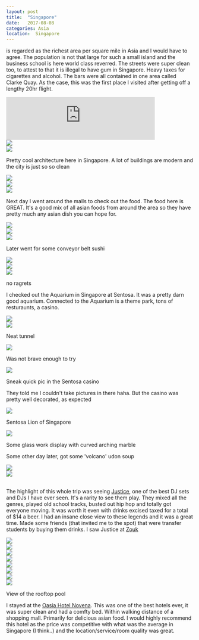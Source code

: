 ```yaml
---
layout: post
title:  "Singapore"
date:   2017-08-08
categories: Asia
location:  Singapore
---
```

is regarded as the richest area per square mile in Asia and I would have to agree. The population is not that large for such a small island and the business school is here world class reverred. The streets were super clean too, to attest to that it is illegal to have gum in Singapore. Heavy taxes for cigarettes and alcohol. The bars were all contained in one area called Clarke Quay. As the case, this was the first place I visited after getting off a lengthy 20hr flight.

<div class="center">
<iframe width="400vw" height="115" src="https://www.youtube.com/embed/sy1dYFGkPUE" frameborder="0" allow="accelerometer; autoplay; encrypted-media; gyroscope; picture-in-picture" allowfullscreen></iframe>
</div>


<div class="post-image">
<img src="https://lh3.googleusercontent.com/TxPowuNeZSkg_SDLLnhr8eVmZHnKn3gkM-0l9oEpXOKZl-qxMUAu0HAJag7VU31fFy4s3WZ5ztv_O2wo2o6cCpIA7_C8-5C1GSpwf7aI3tFGAymeoLieem7Oxv2nAHqs7l67jWfpQTBz6_ttyrRQUR3_iXVM6bLBbfCYs-CTzljIfCkhTWmRds6Zm8PMbhu6elE6-MQKL-pvTJ1O3TQOw0nL_uRafCF2URpJUk_JogjcLQNggbqnyQ3E19_KbRjbBzoGqnMveaowDByHpmN1VrDYL5P59OjBYB4yobmOfEX5TYs4b_oMfoUHtLAlx7pMVOutidfoRkU7Lbfl_o8fxyWSuduX5AdWjolmzb0AyVdslWf0M7IyGPkD0Dzz-IkoHqKAevLUljQm6newq59-Iz_jWzqfqeQF1pfVredIRaEjNp0TspJxoVDcaLFk9VTQPbg-Wzr0kNkiWpcfshkRvTD7KScPrDL6FSajiTGnawC4vrJ7ikdO2V6KZEHxoHHIfLDn-HDE_ukuvniTKAdXZHlHb0RifpzEnLcq8cjDNJcZGTqrT1PLLpAPqFwKN-yV3RNYdX4HrGmsksCuBAyuJEFGHo8NMXuezy57nBmeE6E2ngJd1wwIllVsCCjh0i4HCu0FPIKvxMDXVy0DJu5D0XSv11qR1oL1xPmCfuxIb6ySv7UCLKTzEMh-MlwgT9M8sEtplwMG7I7aGZ6zvrw=w2126-h1596-no
"></div>

<div class="post-image">
<img src="https://lh3.googleusercontent.com/81NbNjbzrL56t-15kHpG56yapgj4tANUu2teYeEyCmVPagXvtgkqu2tJxMtO2PusYBx-BIHCHRLQMigHO4zV86IeiCqPg1o49v1oA0MJstnpC-01vhDJtmzFX0Q10BeL4ffv3jvwxJqnDG5R7NJTh8zKz53GjNXA2398-6KIuttz19OKjTfonCmVz7svJlWeock3uZW4YtR-346LKsZbb_EsIC3kMW6kURfKgAllwdm830GL0HJla7nC2p815bvitUVgGxASSIf7Uo7mLiN8Bq8cL-yYgqf36lUaw4CSs_x-dbMg4dsj7fSotrTkHNvN0fQrg-uTtx73wta8fYeFsC8G7xH-_tGai34OsfxjNf3x-OccvBj0TY43p3tFryh00rZBP3hKUYNoLXtKY4iICI_vKsOMBrZszkDzEhzy5fNdbnD19pQFgPj1LWT4OJXBlmlnFtvssPKNB8Xc2QyCHjurEPK5N3Q1ASKcCWNnn7VTyseG4qleq1GrpWbf7ME2BWCHYED4T2y0V_miAZ3maMQUciInC9l0N1PYuHYiyKGU_IcpCIhLSbq98Qdh7DksrHHJmuI6die-nqvFgfbT4wgDr9--b5QZ_k3JNePKKGNyEg2P8X2iTpL5KZbm8HSVC8vkPfvgtCrckrwpvGoDqfj-741cTLD7-hkZJYEjq1_Ul7CxOAUpYzf0mjIqMwAQEWRVfe3e2--FtULEbUg=w2126-h1596-no
"></div>

<p> Pretty cool architecture here in Singapore. A lot of buildings are modern and the city is just so so clean</p>

<div class="post-image">
<img src="https://lh3.googleusercontent.com/rtcN2RQrfb-aZpEhez3VvBnyFdZUB25tccEIUj-fVnNPetbtJCBSNfFKA-8rHZsxw2N3D1ZE4SXMFcfvm5hpXqIDjUu9aqAiNcxaMtHjraC4YUUNFNOk4Hx-ltGjGS_4jNWk0D_t3oq3F4ueqKrZjuDNFszZU0Nw9gp3SLCY2QKw_fTwn38cHVnHzgK3OrqCC2X8A-50BSY-Cde8A8JavADzjtoLiQIVw5Fxkojg0xHTVaMVbRYMnyMl3x9EUmd1324nd9KV-xdD0gfz-AH2ESk8B5DP8-bHMDCk0G6f6CWxtTegSS_YD97_YHS8IK3veXicPA6EUXTzyEPhvm4NwUIxHWQyMst1cm-_bAG2IpZXQzZglkCbGJyBXDskYc3zkoCEUtpz9kWsW8LUbArBDxijkorb-jNYEd73eGvVBdeMfyFW3IRMrLBAI26BnXMlRv--ynE_xsQJyjEykQi7RlZQpXWbLZw8lACv2b_kIDMQ0dTZlEEaYEZavND0e-zGZgXsDqtqHrGa3-fbTx7QSwNTlC3Rkqn9sJf0vQsVpxn0o0zppk-qU4iIr-WIjMiwJS2V86YJ9VDoZ-vL1-4rVzjfSd4RsxZDCO9V6Q9_zKQUxARtj7jK8N03v0K5Zm1ierhP94dNF8XEsivlqbEXTFiTH-4nSgpATWqCcXFimTvzbnn9l5t8U0Xb5Mb980ioXVuQgt5s06J9LCLCDXk=w1710-h1284-no
"></div>

<div class="post-image">
<img src="https://lh3.googleusercontent.com/zRCV79K4iK63PrrXfLdXNK8zpFkZUoF7MeFwi9j00nyjERtU1wkyiO7E4Hi6dmDrnaEXrDkRctfGtlPWqwi8vSIQoGLwYm_RJ5CHjtFFJdzJuQ5dCBS5Acn3R5fTHTWi6cnVlsmHannOP8XMcnqmQyPhOBnaWGRcPNiXa30LfuBzNq1PXiTOUoseF2S_yjKpsS5RX4uMpCvnqP_Ksoqlod7WkPe3eM-bhjpwSsEr8wukLwaqzuqPOv5BhRNCYXw_Teqay0b7VM0GBsDMCWxRquNIOi2ZD50rSkVNVQ-cQSZlJyUX9mkOilFb73T9k_TcuHut1yWtfjsG0k0XkiKdzG2jsKlm-0ZC2vQL9DdwXw1ZJHke6s1WsvDC7iATSRJJq-JaHvVxut4Mk5ziQrTlg5UA832JIrPyQu2YSqK0W_-4bwhbvGXsehqANXC-qDgUs8sXrRQptYH66LpP6PEmhLUo9SRaBSuqgr-UcuXT4nBd-ETqBgQYs8A4y3D7lY_74MMjP1E5_9-uk5MXaxF7UzUB8pBe69mbs8avVrP5Wf-ZE-vebd2_PfBbeYsDzjxDk4WWknG_F5ItnYA7jf664gWL0lzv6sH3m8_dEL-WsRpKUZxT4nAiwucmuTbpavOpvgKxeUDgCIT5LGSPYjTL89N3nwLngp5hP4U3rBiKMWjiw1yw496CTWI36r-kuTBIgNeeEQ1T01yUeAs8Zig=w1232-h1642-no
"></div>


<div class="post-image">
<img src="https://lh3.googleusercontent.com/eN8egCeTIGmmKn3dGogbF7I8HYqGVmx3x8lb3ffIF0M6xro8_ySJsnQSAqmve9BVPWlC40ToCrMokIx4tJE3bCPBo-FqcNueaWWwrXjKDeuxvdL4aLpbPP6pXKsX4bprGMpTseWQ7gk8kIBC6x3FmoCaY8S0sY7EXRQQrOX2lrSUKCKxgEJNtstZ9v-7AebkkGqeqRC6F_4nshcZeHMJ_6Zgu8PuDgYNMCtAKssFsStA7KbQlVCcdzJJht07Vr-xDziTc817RE4JsQ6kXqH04K8AnbAv9xHo-iQ1czbWCm5FCPV_eRcyn_v_YoBzYN-GwI5mjJcipOmTFQeIQ9X7G8Fo0CdqU1DG_tau95ZS_WkeFfko6CXcE35vbZkutjvowqKP45Zuhpux119pefj_ls3gVQnAf_uGqlchIBMZuJRXQ8vhdMwngiYZRIer6Vy7e8A9y2cEEQ6YOF6gj9gqAiMx6OoMt1GYIQvlRCusoiWEtZ0jNQhFbcxcb-M4rZBDG69dzwJwH_t2koTy4OXco20QelwnZ7f2AV_EjuP1pG2mHg5jhzCOwF3AJ19sGHI5erXOvgXFpezc3mtW2miu8eucBb3C6sHmdt9A7b8QRM8rTxqLV_8QxUxP77SHOtaSGWY0-sdpmRyrrMSTL0x7ghj9JG6379WXuM1JiE7uypCP8CtSHSObRoTdMF0DucGz4Vn5978tqXDD1M5qucw=w1232-h1642-no
"></div>

<p>
Next day I went around the malls to check out the food. The food here is GREAT. It's a good mix of all asian foods from around the area so they have pretty much any asian dish you can hope for. 
</p>

<div class="post-image">
<img src="https://lh3.googleusercontent.com/lZPFKqwGIFm0DMBE8qJUuctrTjJz5hdyEtvoMGZGOprZBGFX62yNi79525wWGZH3s3zmQ2oUIhVQivwmSKHeCxMrPlmeadQVxOxMs9xZnZ3oBpQ7vrNosUUxno4m0N6kax2JCDdiZiau4FX_Bl0P-x7H3LN6ZKNa5IMRkhTESfQzLa282g8k-O6A5N338TqfCIFmnXetvv_bkfmUVG08kTaotnwD1mctM9DyKihHf83eD4rQlj8iRHnCC3qZuvXJFdgp29ReldYsyboZCraASppspHtNzKOWx2YY2E2gnjE_oPPHadCoIgETIc1zGhsDo6krJkJOZeuFt5bdw3MQhmRZvoUPcOfEZSCErdD2vpJmQcuFgqO73gZY4a_3JkeKczwFK9nuDKLfD5xw2ImdOszyf7nfmFmDpyqhZqIIRu9U5BsP4HTmhU28EBpYRtB4w7ne601rSQQnuOUVkDwdS-5o4jRCQIl57F8KCTSiGFgtUpdez1j9AqAHNdrHwSFReh2MdCKQrMj8nXESzfXMFiHDifiRbCfL-H_4SlB8NXJHmA_-NKv0GbipKMzl8Zkia0DKZ72HDuo4FWtCtDOneQU6t3HYzIq-9bnhKcEjTvuUTrZOZ0FZGR_xTwgfn7HmnA5QgoLJ9e5r2DTYOIO3zyiC7U8I4150jernTnpCr7YELMiix1m2Wr1D5yGTK1qJtlYPyQ44mOyuI113Feo=w1504-h1128-no
"></div>

<div class="post-image">
<img src="https://lh3.googleusercontent.com/VdTwwnX5b5HMXdAaQ9NMSQEHD-aPjcplGYRXeqVMf2BMey1YbuYWl3VPG2w0lyBSpFexeA9BwvaFQOnOnn9R697H3IuqEvO07Nx4sotzrJEuKwQAhsgh0STFdPZaThYiQy1fwlm2K46kjTdyrBuZ_YAkMnHMevZ8E5eaUq2tyIrauNCCap3s8eU1Azjo8R_hz5vCDT8lCGMUapep93BwJ7IVkrUn5ZRlckL1IZvDpz2AfxNqjI97kn38fnZSQpeheHlhmW_bZ5K7lS-PLvi-7fJxxi5MXgh5-W1FGn11-SlUOEOvY8qyGydQZwTrI08qDGeMeomIfxZWeNEa1PYWog2TdoFROzKsAMCndAUXB7Tz5xsWjlPGuqh2y_VNdBu8eC-l1VIPOlL78BNhCz2SPwhl6yImNVbqSMr1OhV-FtC3B6v2E5TNbh2VSDNJnYTand0TjkYAzbObyEfagqOPGN0Evk777NfjcHYy3WgLxJcsWuePFex8qEByl4QvOLzVlOr1w3fg81nFunVUugLrplMbLHjd_yTRTCASWxU11W4myF43LyrqA3YxymGeIa0jgO4SGax74HJhBF5OoOUXsATE0JJvD6lGAJOy_txzC_c8Nd1QsF_igkvRFPDPK26mzTvx303lGebL9a8qipWy6WAbWJg-0ceXk9yxDHXE6s5Kp-ttgOaqdqMdeL-KD7mYMucJpPrkD5uzxbs2EHI=w1504-h1128-no
"></div>

<div class="post-image">
<img src="https://lh3.googleusercontent.com/8Uoph7T5S3MP_ScknQ-URtCBZBxGQrHWRHjlGWNAvqy21fhtMRKYsBsLCAWZA2jUspRLcxSfGBSaiXBgrz1PQbHaiYfE7s9v9OgQIa7dlYx_6mNcIrwoMHMUwQlkL044N1xIwGavtw0UqFqw8HLrqNEyGuDSFlOUbgpUHU53A8HrDVzwmxLoZAFghxYxbL6RPjsHHQJDOyYdwItaWUlQR2cNLIOJ5JHyUdmg8TZtTgYXJ5DmLpKBOMDdwLwFKLcOH3YuXG1fAOfNkIoa8sTeG6_zpyCpTjAqvLlZVPk1KRC0hxjtUy3t_B-3IHd0PqFrtO11E0WeGlYx6KMXV0uwHWhvuKePLBE8rF0LdEh1WpUVUDPIS-8h0IKJpt2UkBmaCTR5ywsvOaeHpAxFxC9F_GGgq2ujEl-dpAVwVjTpCX-HllhYZ4RABHe8PpvCU0a3lJyo_O5xk8d1V-0N39q2shcXw_GHf0aOD6dejAiPe4vCkcQ8KE9-DiF0ZNXUEuhWO3HezW8LY0ciGowRNt0B8sby_LwTajqtwR3xIbtvCT4S5sCyRXt-SjWQxrxBSyGqurDvYzS2DWjT6QzYQ-mjl78rHWlrY_YAQp0Sq_fUOXNEJiAlykiEJYFSW_EFx3OJwszqkLDOsn1V8_s56lpyxCYWES3Q94QvL9WsS3jjKarw33MWnwb_2Eb7TuRzgvKFo7QNKDimjbgJx7nt3O8=w1232-h1642-no
"></div>

<p>Later went for some conveyor belt sushi</p>

<div class="post-image">
<img src="
https://lh3.googleusercontent.com/JrIN4S95ksD2D1HwaEhtY9pyNZLInPDi-sXIows2aguQ2_6q8aq0Bxi5-h9mOr8PCeVPIBNCYCHqiLJRXd_w_ysbYmxqbUnvtrcI0raj3bdXZtNvRQpnc7sqPb-oUGvoT54aOWM2mvri5UstdEGypeMeZt65DMLHWmPY5cqoh_PXE0VmIXdCCtudFuncUP1SAeqWE-ePsUi4Bpxqb45BM4kox5ZVy96MORQXUyAAljcV7n-09K--kWCqGGToX-piDH_2yp5OUaG1fiHeitYkMF-0MAVt0ZQhmFhXNdXFZTnfYdVX8IuswsBhhJTNW7o81EL1Y4CnAh2q79oLvpQfZ6vlLAYRwXobxHT2rOzk4lYajsthuTLuGc39jgZPLiddYm6anGyLPkBuqWIQIigc0WuLGuYjE1mrnPXFKyc2uNCOCxzclBbAOYtVV9zLRiIhD61iflE8kIEZEfvy1m8bWw3Z7rSdDUe9LJ7GVIxj0Ud74sJwzEZtynQr8-7qv2N7wWoeKwzm3LwrmvAXSRmKHsO6UmE5Tl3ZZv2QFlxvTVDaHokgf2yYYzW-g5Zv3rlJvXIUKacW3zHsEfXCxXy9Ab64TzDRA_04sn8XOVQrve0tZCDSRm2F7zY-TKmnGlpEfXsrswMdDXiu79bJVaZwPvbY3iUNyCvJ2dN5DofzFTElGtcr1uaRGXCJxlVt1QkXSmMVREf3f_vAFjd9Z_w=w1504-h1128-no
"></div>

<div class="post-image">
<img src="https://lh3.googleusercontent.com/AbhtZM06dN1Kz8Nal9xr0U-hj5YX1Hqrnx71fkD-UUChxsJTFAGBEWhV2jG0UPU3M6P4QUI5bv2DtgeFn9QItHvM-R-0Mo1e8ygKjcKJNJZqeMRJEWqltQ-tZVkbE3_XtlDRJYt59f1F-njgVShA6RkmYNNMjGBIQmZWSW7eX8k-XrcDOFaP02q2QU9yypoeZQYIjNnyDKFHleXTbHTX4NCkeo0ZbnH_lFbv5BnqmS_knShRxE9kKqjwVg1pTVzLKXEzsyzCPZXwAO_-rOV7eR-HbcahOmZmwOzUOORUziXN8PgAk9LdMHzzBq1OScLZQhzHOe4ku1SXGJ3a27xBlpbMP3mlwxsBz4-6vv_c2t8chElP-ruWGYRNzzWGxZ3KX6VMZQxx1Xxnaeft4vMTOzQowepi59tNyMWG_c8QlIxtWpEEwPCaHvy3Xa2WVjRPsQDm762oD44efhGbFd6C0JJi7WdTWt7FVXu_DgUgq5pTX9SdAe3gWQZ8UnJFvznHAo4g6N7PGkh1T83r3pTOfu9lhdMkLNqXQtcPj2PRP7xCA50eq3CD4VE9wZewvvXloVdAoGpY_ssabXkyj8Xz2SeX1qt373sH6ri5WVMfJUkqb4UnEgZr1pU8zWDkimhsE_c9OfbFx03aRarxwgy05pWIhU5iICumlXPOHslKIzzMRy8-Fecff_ynd1QBgN1nn3yvoaFrGF0ku9LdbY8=w1710-h1284-no
"></div>


<div class="post-image">
<img src="https://lh3.googleusercontent.com/9BQw-7H97xb0FxhR0T2e1VexNLXmvu1v8a_r5-E7iYIc-ilnGjrXwut7v7JfJs_rPC7f_NQIQ2nBS43rTfxN5QwrjihHBqhCAN9TvG3mkcVze-MPFSaHQmS9s5mMAvE2f1dhzRa3Yaqj_B9-c2cvILhi8HaPRu58Cq8ci7GMG98uR_hY3dF8Fm5Rs-tiKCpYmsznDPfxyxydNspFlfQHBltioRedV8s7KFeTjUT8pBUzGQ9Qn_Jc0F2gAcmNjE3OdpQIWtOgns2cizKlVIXJbpeYitG8dNz70yC1nTLCY7r-R8veh7shje7v-doJX2EYcSdgGKAvGsGRAue6yDuY5YtxO1Lh-fDgQXM35uUIHzyKUTFKyf8BElC3dYDhIYvzFiRD0hFyUjLglpds9Pqf_yhbLO1dxGACCOK6WSRJsZ-DGDblWnVgEw2-C-i15zIlVZoovGhzqhLVqRyqTXh0lLdE-uzkY7lrRJV2tA3qzkG33cK_VZmY5JZqf1fyoNYPrFGu7uq-1n5rbq3T6yjuHBCYODLuAtUv8uMu5hWJuMjPsOVm5aGfhsUHAhKUpfhmfXpvv-eM-rDKqgr78U9zVqfmyhOYsF86eiExHvjcuA1hueWjKE8TLyPZIDQTHbXwm3LaHwSxtPm5bkvv3s-H3jswuecMqTHMxMSO48zy8ZcgEwAAk8j9MQZLat2lTSujukZwILiPVxFZh8A44cE=w1504-h1128-no
">
<p class="post-image-caption">no ragrets</p>
</div>

<p> I checked out the Aquarium in Singapore at Sentosa. It was a pretty darn good aquarium. Connected to the Aquarium is a theme park, tons of resturaunts, a casino.</p>

<div class="post-image">
<img src="https://lh3.googleusercontent.com/4xmMDSHRPIUwHU2KS14g79KxKLDZecYEZZstqSldDaEWnkP8WGkWV0qmS-lJomVLmEcwOJHkKSFzmxw7VIb3CkHM3VYuiei3B1l4DmMCLu88RtPj_QFb7S8AhryNLTyqjDTFgEwplvLxi8TEsubWBgCMhITJx813v6bU67B6MpUC4gGMJerDXqa5EcZ4wstnlhRzXds-MmDu4ToYxn-Q9vi8iEv-P4dnC9RVP8O5lK6y-Es-5qKPim-PnD1ueVV7g1ryJfEw9-6g4eg3qZVg9myQSGnnNfuY_FCjc8-ePUYIwA1tTewSKW1XH_MZQLowYd_jFC1RumtiolagGWKn8hP1WGlaUhkgsmr5GIjNRhneMWDWcqujz-LGn9dGWshQga6AaSUDu-OnA8ris7N57K-c-1cMkuKb4YcThMpGvzkKMsp6MEMMyE875DSxNejkd6vmO7UHluHDPgd_VLSQNIaNKKsaueXsTu7LzCTdt7zA3oJT43jxh8wQvD1Elaz7-j9nO14ZA5TjXM_-FP98wDkNmsm8WmjNzslIFPTY9jrJWBb5--rPbWq1UYii1WaUcokFkcz6Ii0MmGqrVyLi1qNWuzlAofeBSwwdaPYoKkEHn1N4UIhLmwlZVAlE8yYXufbLBVExY6ok59LmoKwNPLGP9dVF6NlTSM1i3vfSZ4dahlvnvfN9Eh6YlQdjYuBCEfVcdI4p-NZsdtiDrCg=w1504-h1128-no
"></div>


<div class="post-image">
<img src="https://lh3.googleusercontent.com/AYxI92NNQkkyBYQWrpr-RpwqM3VawRqUFgeSrhJ1zn2qSk7t0DIK1kDdiroFtcehrZNMjm7PGAs7d8k5PSwVcrQtG5Vk6YxA2sjVS5hNtXBY9IWXSFC4b1kMsjRxpFizNgNmERn9BmOnT-0YGubuTiwVPJyZkgcno2RURGa1NqyEbLMF-m5Qc6wf2IOIQSI_shzvClqFp7zKoRtLzM8n0_Gln8Cc1sp3jzm5irfMc_evhsyPutLacbAu4rxmvtSJKpqexcgCwsCBqi-hF_Cdeaoji0v1snOiUGJMNYcnO43JLV3OyQ75GNQt7TIxLHpevC4Uyspzg08pUAjwrzquQsP2DVzBsMJy3hYQak4JVbD61Kf92NkZ503mI5SaaKRCZMtSHr1E2ksUWUMgZ4pSpHgNk8xZ4Lj1jGH9q3oxDlr7huUKJilEGi3Ui3UbleK8AS2igH4bfnnLWNKLVsahr6lF9-J7OhRUZ7t47AANK2dB2sB1ThZyE6Bnntx_o86pfQwvsH5rbdt9m1TqbEFlwJFk10trrCSAg4xNfi-2-AUx9fVgY3sOw6SmAvK-2uKs04unjVL2sOcne73FKdfTrD-0V9ZErCvX2L1udQSFmVE7R7SyvmHVe14KKVWu598CtjOByZZeqqK7O4PVtA25DQz7tszvom1c7lucehypWtdG4TTPK9M4DjNhw4xSWwzLi_wEUYjOfmo8O-7hNrM=w1232-h1642-no
">
<p class="post-image-caption">Neat tunnel</p></div>

<div class="post-image">
<img src="https://lh3.googleusercontent.com/-Vr76YLVqRz-BhM08aXQR_hY7M8Um5JmFwIGKDsiEwzN2z7QPvQ5-IrtAqet9Hn2bzTqXpc-vfoqn_64vwDDa90l-tSjMRXl-CQDxOvcrILdAkBxJjSXEA4ptqajF44HTzwlCGBz2hVt8CNLExzlbO5bw9W-99iWlEv8Ogxsjhi4S7-3Es39ebyZOfzvN_Q-u1CAYtSOQjVyzYsh27AFnNaRuE8X4N96gJ1KmAYH6re8hYsOGwkydoFLkRGKuyHLdu52hDalFF5znPk1TiUDLHh8Y9Yn4bQ5ngXNfDFIyeGs5iumL-t4lmwJ9KdyKXOaPsrzKPDBUJ4GEVIcMPWVYuKY1-TWx9BOOnNVG0Teqn2oQfE8Z3xv82yBYyP0i6U7GjXl3_KHf3i-6nvoXHkWT1bC5ep6igHUtpnRNrcJDpYjSPArGTTvU5n5mrymc7SnzGoKs9BL-NNQEgfvcIwL5ER6LvdyFzwKO1yBt3fBTDhlqQNkdi0qOZ5SLq1OiBmsuPqM-X4Jb2LdKAHmQJjZSTyCoXLIXJooIuaQ8bw80P3DPdj3H-g3jL5PDhdxh1oDdgTYXGsd3And0jUNu74BcMd9e_XzbzrnGR3gah7OOl5s3dE59HNK1AkLbQPiqjQYxtOOECc9LRU4WxrcNJUrPD1hM6m3XKfLZ2liMLu8COJ2TIMCixs2cacGmelIJ8bAWh61pxt4PVN1y3hHQps=w1232-h1642-no
">
<p class="post-image-caption">Was not brave enough to try</p></div>

<div class="post-image">
<img src="https://lh3.googleusercontent.com/3GptCWhwNPA2Kwg03Cs4H_oijQq8mN9Ysbnm0xwuXFPAgqBqfUZqDVVYqLdBB4h8KChoHpQihafKgqYgr3DIm-_KGJ_C4c_qlBb1LUdbnp18YJdG6Tps6Bga55ETZef4VIQuLF0MZ-bahNDbCtt-NCX-NGet6vIp6Iqa1hcv1WX5D8k5YfXSMgyJRXEubSrJXQ1ttKLXIoDj3Y4Udl51xoaXS3fHpOpn6ig0a28__HEkblINe-zuxNFP33EuhSISWBD60V7i6z8NUQttuFJgMioLxLuCO_HWLUB7hnxfKwPddo-hrtuVdJvVuk5LjkEUaZpQPTTwdNY74qUdgyQXzLcUw2aJ2E2kKy0-ylG6iywglvw0AlrwOGwgTROCKnqSJlLXGwas-jEzSz3awZi_AIXzK0gUynINhnV9CY76zam8CMmjR1z8Z3qz49QMoXQ950kK1C_RDvy1TmMKUpoCuMNNjf-p8v7ljfLDascCIhq5bJ5L4_oYt8pHvYr8Uc5-ymCNmzfyPS_Q8bTHk0dGAUJcz05AKa6hFBEkDFKCnpLLhylJTyUx8rktHEwleQAYr7LrtjDIMTThQAD8YO04H_I4ku-JuoG6iy9XVt6iKgQ3Sxf1mop0AvY5kkXKQOe8cNrIZq3izG6pGCtXsW01i8MSzAR2uZKf9zlgpbKbHuQu3HcoK8cV6DfMLrRwQ80ys6Fn0a_5nRK2jB0bops=w1232-h1642-no
">
<p class="post-image-caption">Sneak quick pic in the Sentosa casino</p></div>
<p>They told me I couldn't take pictures in there haha. But the casino was pretty well decorated, as expected</p>


<div class="post-image">
<img src="https://lh3.googleusercontent.com/QOvFExP-lO7YaFSThqMi5AfCb9H5hXLx7j689rmXjR9Lw_wws74nbMbRFdOzyAFddg-B8-WzHLojrCy2yoJsNvZfbb-_k44UrtpePIs3W84ET8utHCZv4sPtimi69XarjXajzoZvirWi6o2MAk_0gjmDUe8UZKCuTwHDpQ3PGlfKwxTH17YiKqAmfj24Luakq-lfeoeMPTUNreNFniuFLmT07pzhZHZP5wFAUCplm-jdkgWNWkGiUMx9zeLcGzP3ZCrJNCnjLmkhzdyKpVv5-yyt4OHu9GmzjlvgKV5A-xBOhBAZXURMkJn-as2YTouqeLcyouHyGGy7qWM1Jd7oUJaxe8ua-EWv_NbrCQZHcaw8vKumR1063fByw6SzQnIjf98UAnax8cPSnabVeVQcJhW8QzkRAFUIWlCZ6oYyA2YbcGF44LzkAcAcJun56ETATRE2ZFwHE9e3htNEaWa-UMBYNQ8RRt5YzQyvDSdYSrtABMXySKHu3f61fG9U8NdO6Rg-25dlbLUoSBWsA49gRIt7wfXJ5Cc5yZZpIyEbHVK-ITpCeNw6Y5imFaObs4_qe4tQC8CK6hBC17nBbZIEv8t-N6qIQpuMoNiikJP0FjEyrI4X3BsFsU1-FuAo9nbXdF1_Kz6TIjurh05EqoYfRUp3oK0X633h7lfcvpSmF9inWW1b0mcJ4S434oh4Id8lUoxhRChDj-cIbPmXkUc=w1504-h1128-no
">
<p class="post-image-caption">Sentosa Lion of Singapore</p></div>


<div class="post-image">
<img src="https://lh3.googleusercontent.com/OdBViQq-9DO7quXNSVUCVXzwpj_R7uNzV9nvYHnau-RmpMnuH6dEZcEa08VdQpNAHu5n76B9TUTjodv35NvY64pYMzl6lpyEMxN2MFOFqB_MJ9hh6_cM8EX09UvU0dVQeJ8DH3JWOFFp-2eCCRuYrdAqTuoTuLjx9il75LHtweBnrf5ZYYz8YLdFWMccFSfzooMen2RCWti3U9o66ztD0fYDnb_7lbhuKUKp3thkSNM1PeNtxTB1YTbU0zDFUr4UJDau-xHiaq974rI82aGDonEiIiMO38IfHd7WRpJFx0r2S-pMAb1jp8862nfZddSAoLUNounSJUiT4mj1igB9j0fucDaF3BgEV6mYh8F-ognpqI5MzR-Zycptbky5QA170QCmjoTxbiA2dwTHkELBbnHDzX0S1xlxn-VHtrgvUh6tzwSDAAg_gFbtgIc7dv4JIpWzvvO4k9o8IyjYX2j0J3mPAmrvSjynUszIdonLroAMaHPD7-V2b3HjwRAXDk5bTrFII_Uf2XFf-uMV5UMtu9KW3-604Ytabdi4OI5VXsMvXMtGhNrb9rqKPPaHYPE1diiH389sgURrN8u81AIW2PtAWATPti5IMJrCfXIVg8Bwtc9TVwoHOlvfLmL9fa8YmSyQYLpjqD_lFOYQ-c42YH3Vgk4aoULxBvSP4Nraybhon5k8ayoUXKUNNg_T76EPntYCwSoLAoETu_TkN1E=w1232-h1642-no
">
<p class="post-image-caption">Some glass work display with curved arching marble</p></div>


<p>Some other day later, got some 'volcano' udon soup</p>

<div class="post-image">
<img src="https://lh3.googleusercontent.com/SsApmrCi0gIVK3ETZiGwC3mL3ow5rOjxsw48dZ3gkAAGk2yFUtX0iB7TeUl8Nt-S17e4trjJjeFJGzSMxlZRMye0rNzKM8wIk03-qtjNTnj8ykFummMfpyolZOU5dnZ4CW1A2Ij1hegb2-k1vTY7w0FcFeC0fzHq9BJhXWQyFsUpOe-ZjPEANYDYUGRE9kfGkUE0EuXisrUxUl45yWKtNyVmwd4de6xOzUGHkOlOnfdq_SeWu6qBNWiWGp3TbGsXOMmDEomaORhcyxKTctRwxvzvezAzwLdkBwA1bCtQoVQpNgTltdabLxRiradVzm4fyaEKtKEVAoMSYFlmL120d-mg5eCrAdhFrYxMUStaCar3HUe2t7s2QFwWMiO2HbYas9E0RdDRL-hBxKU9Wa0q9bkEkOQz_aOLFQtOCWHYYv9LVn0dgiHoopE7MmDK_UqADqodVGs0otv475jtHeT-rGhE5qm9ICa23dkEFcETx1GrvBzPXhCCl41keGZoNEcUJT_j9Pplw1pUeIKUD-j3GF6s0SRYezglQa61RsGtfvkPP9TmDAE7q8kCcf-Cavjd0Z7428pew3hl7rjFPYc4HlULZT40oqoQsMlAlOF-04hFLWAEjusCP8FLJtqukHO07PrZ3kYC-uNZXg-UBnWwtIliVj6OeRr0U8H97jOY4XA2T9PEbVaKVQ91MEqCpUkOBbrbkdu2TxJ3HZ9bH0o=w640-h480-no
"></div>

<div class="post-image">
<img src="https://lh3.googleusercontent.com/rVWmwkR-IMCJRyQCSRjyBTCDRUzrgyxbA2DOjcwVzzwysYw55O8CY9c3EsMXXpzrTb2t012U-LkQjvCqTXCNo_e_CBAwZjAY145ldGDd8-QQjjajBWGkTLXpoCQ9u8U4aW8cbm0TwG7wySLgvf4jBCFdd9prTrTHG_1t5Uom3BxPcnXu340YoMxATva8CI8Rs3d0qedbAxA7WuoVOS15lxvCDqrIHZ2ugyYfgzAWEYWxAwF8hW-2rBm7Czhauwho4It9J92m1Gad8_4vvBTUTy5lp99winOPeilf3tnTlLSX6-ZsoxGJ6_oVGW5ETGXs6qvHqXVW6NXBKPf39LpV6Xjn4vLt1TuzP5rlkBo35XTVLZ6GBuC_9mkwe8r9DfkUCFrJ_eH09XIzCFp7IF1cnMbXrVreMYenm1pKqD4PMKR7yA0SC0iXx924XwvP6G1_nVQ8ygRT7lj9ytgQAY3vKyXw3Q6gfsxGqo_xpw-ooG7MgULsIjagvQuJ6u-eFgA3yuJ6-Nvmfi0h48cGEQmK2l6lSedmU6M7OeioiIy5i3TckbHj9pA-uxikNlW4S9UL2aQRGZjmQ97VTteWhHhSaYq7orF-7bqxX_v6wMRqxQtQJxArBigA8DDEjtOTfMhqgmc-cBBxyTyhGGnBbNUCZG3a-cgJbZcqQPlojan49ow-Y311CYVE4AQQmQcDqx9EwZBLG3EyDVi5r_xum9Q=w1504-h1128-no
"></div>



<br>The highlight of this whole trip was seeing <a href="https://en.wikipedia.org/wiki/Justice_(band)">Justice</a>, one of the best DJ sets and DJs I have ever seen. It's a rarity to see them play. They mixed all the genres, played old school tracks, busted out hip hop and totally got everyone moving. It was worth it even with drinks excised taxed for a total of $14 a beer. I had an insane close view to these legends and it was a great time. Made some friends (that invited me to the spot) that were transfer students by buying them drinks. I saw Justice at <a href="https://zoukclub.com/">Zouk</a>

<div class="post-image">
<img src="https://lh3.googleusercontent.com/u09jCwV6YoI2B8v5QaGYwEJX-hwDqdgl9PqQwZx_RjmsobLhs4Ltwd43pQCoTL_nNrHepkMu92ZMOnoNcnyCovVlDYDpUOzktl1Y9Sg_rkBj3WI7irRj0BIRwge9RAFj1uX2Qz4MLbQ_6aBLTiubd01ngGAr-Rh4j1I-rPUAyd330qkd6T7Fw3eHZu9fkOrZR4OnLKEmsW12UUO65QYI72K4S1DtWPDXpdOJzYjEgfiKf3XrTvLfaojB0znTwqWGbtWyx6TzSph_6PvYIqhh7emBZXlKPTHXMFQOW7sFjM_kl252AMN0yHgyYZGY3YoVYR9USW9rqndf1WLoe-360eYfs9hQTL1bZMqU8GT_PhagrU9jlfwVevynkcwuMDNjVeXj1UGip6XhX7h7pIihU1FwaSqlOFveefykjnylndM52iYNqBPtBEKtclpo-dy2Ftd1fh-j741Feg2t8Xk1sMNikeHS20QG8AgW9b2yT3i42W7ZE2BHH1i88sTdwNvmmYVmbw_Z0mAsRc1wMjcB9X1GjcUqXURAD9O3EQvnTfjpGPSWHMPznX6jb76l9M19bikF95T84xWfwdW87lMsSfU6hvU3dt7ERozDNHKqHMS9hZ4hyk_OorS23I2mIFBvhc8O_nzBgAML5XL43To_plVFLFL4ZdmOw-JoixegybGTOsuwEN_rGS0GbKZMop7meD8646yLnuRSITMz-9c=w1504-h1128-no
"></div>

<div class="post-image">
<img src="https://lh3.googleusercontent.com/VJkWmWjCzGKqC8jY980FUIqvlUmwIerR692VXI9-8Z20bOBwwxxX0ZdcqxYIY1Gj8R3n9y0_U8wEDj1QjB28-KGAS7Cfl3EWQGvMrBlg2u_g3KLHsi0nHQB-JOY8mysMChN9cqqG4h92zUnsXU9vwQs_phWtsSmtzw9dhEnAxnsU9UojN3HZUBVkVihygKojOLoW4gmszPq1X_jXu_Srh5psCBzkGJZllb7Fb3LbyoQuLNA-WCNwPvDdIAqxUooidv3Sccvwvk50ROPbu0XgQ2UYxRKzBe7quyJ4D4Vya8EbzQ4v2aqymOPNZw4pJIF0iZd9XyHI7DFKCBVNtLVptxnFn7rzotcY8zMBVeg2HTK5a3qN7ghVgCe_67z1TjPhqJqSgvyXuhp9FHWXNb5xD4XYcMdupdLUwbPebM-OROk89Mih1gIC1KYfbLznlWpFdTRetzEQtVC0b74tw_aFkoTziulaS8JRRdzVeavHXvIlOC07WHrOz9b1-e-j9M_ARok-offIV3IxyOdq2VWGHL4H08SlH4zhGvfD2yucOlxT2jlPAK8fxwHcQpv7yWOqpoRxtADIYH9dCWEgui2Pz7PmVKDM4t1vXotLj4seoornGnPwX3kOcFNMykl9hIqKJHJcJH7IBrWZ1sxkxOHLIVkRIIyjTwegr9n0V18fUUr3GYLENLbMR8o6Wz8XPZHNAMpTEqG0d29y_jKCXRY=w1504-h1128-no
"></div>

<div class="post-image">
<img src="https://lh3.googleusercontent.com/6rRj7BXpcSpqDZovE6Jah-K_fEGoUeoHr_R-yGq9P6d5Z6Txe8HVc6SbUo2pzl_qy5H8OmBrpuy49J_x1WbZZ0Rmk8UHn2H5U95rBGd36tsEKOGZJC2dSiZKjUg5KqkuDsKMXXBajA3qj6BlYuWdoukrMrOCHbRUEaJDZDjfvRB0v6YtFaTTE8glpQjebMIVHPGO00cM56ObYYBiB-lAvCj9aErSwn9Z3RQIGsFzSDkmDBWyUsncNJjEWxpK_RfhC1HAqRfFkRu1NTM1fMt7ItvgpQTmPeVmoZbWb13_Mf39YeaAjoGmxnHef2tXzU-Lka9t-bnd5mYr0eXn7bFe1LlfaF3pTtX4TA6m2ePUwDFgS1KAKAccCGXReyuenDh_d0uCSPbUEVFjJ7uMbw-iLKX8zDs-HRydxWOisFuvR-viQjtws6jGCyRaTDkBXvlT53Fve-y0IG0C5DoEX7p7OKFnBI-cfHcCexk-BbYnM0E9p8rj-wYIN2zZ6GOYu2Qm5qjzxZfWtm24hNk_HEIA7K1IgZOPCYlDCmDVPBTOvgg0r_0Ul2JbpxCOE4-girnLvM8k7PaSrc1Q4V-6rqVNqSgj_OUWtzdI3BigT6EX_ErnFi90tJ2pHzIA3_3UmVo8cukkxGjlMF2rpnCWK2Xf75NQpKKPxIhST0Y863ZMa7imU4lL-3D2bdqwL-D9TogTS2Kb_tgWupIp5uddXaY=w972-h730-no
"></div>

<div class="post-image">
<img src="https://lh3.googleusercontent.com/oQSAocMQfTtDfvc3Fp0Ys4Zw9DwSb6F2YhQgRi8YjNvyy3BTeCVjTGwX8SfX6_CS7v8E-OPL9Bs9hqQuWlO5kVfskpWbwPWBhdBF4sAIjcqPoZUnezqhhfIFrmtbB8V-Q09WsT88x2yeKYgRvqSkt2RGSGlk8oE5q6q1dVFzxLETn0VDfwAlAp-nLJ18GaGDOuBFZWuABZkWGTTRykZ3dI0T3B4vnKNgJqJ_wuDbGpg1ioIkNqWgxIDNZL3z3pTfnHwJfPYVmMhqNjth2qpzjV7pcJLNtTbt4GjBd9dYmB9ydQOo0gF9ti1_cIyct94_yK3GxEEWqnyfV1M2aDrONKchA9CpNJ4MQyTbCvCq-sq0AQeA9FnghzHAwKBOo-O1aJ-0kg6wW2ZWRm87GR07W-JY4NOjsP1q5LhIq1yvIbIHBAokcF515ZtJC3VWFyP6_AjV-fKlptDJDGpS0Xi_SF7b7AxSh1rzgCG74b-2_JXCFZRLyZj9AYU-UmF518MkVefd4K6PNOjRQg1scDStInWv27MyXOJAk6C869AZnRf0vlcRRWMOsgcSVyNI4Yefvuuu0Xz7l_M8kn7j7R7xhCjfvOE1DDJGTTy3WuHeCSWosR9mIDqA_9TeL90fpCUHcyQMj6xOTQFnjQFzJhaQiXtm8uI25blm3JmOiBzyzzl5sb0Me7vpVWyTAOV8R3Ea2e7W9YCFLGPbqY0jQvs=w1504-h1128-no
"></div>


<div class="post-image">
<img src="https://lh3.googleusercontent.com/rCNcDed7IYkv5UX5szjfn6fxCNTc2rn5MK0aLpTpM3xPgrdn7uktyboXJtgKQ1Lq5hRpNv_AHlc3T28nPJExaZZFl9OLKvs-AgdBL5qCWjqmSvli7BhRBcbgRusW1fStm8Zikpm-PwheXWJKLhBH-IKsDftPrd3YdP6qIc0YXtWnrXsJN5otMFFwaA2HRq1GOLxK9MT69nKga-g0YQJlfAuusnziuxRU_IRI5LdCJ0iFrdW87THdn62ZKEgBIU9_ziNeEtCz1HmzFWdvdiNEZ9LPMb2E4Xfrp_coUsGBE2MBuPk5BcufrOB7iIrroQhi6omQmzvyj4zQ0Pk-0LbO07gH_sTyTpgM8fpMUJZKDPvTPjujIspp2C1hNSjn_BHQMNEw2gVhZiBPVIHH_FJ3pLYGHyR1gFVG14hEVg1vng1MRfa6AJQi8ekVTBOkIjvvBk3KoO9q0CpBprc6HqHJT5h-vUaHiNo5XzwUTvGI2ZQ-k9Rg0_hNoLZlL6AMSLLpzvN4HznUh7HF4eCXwelEgRiQr0bkSn702uwjoXJiHVwJZ8jcghxVbSGWuKEdEwFpddQGM1x52ylKrgGwRUCZdzhZtmbS0pM0l4BxxVABkXbLXlWf5MOOq71mc4jEUNMFsxdwhZ_OMggUwxcpcCxkon8qM8hbGPDFoIeTvIZTuJ3s_gDvRGN6mblqotjzqofsQD9M56hJqW24xBWrV1k=w1504-h1128-no
"></div>

<div class="post-image">
<img src="https://lh3.googleusercontent.com/LRlCYA8jDjpmTt8zcP6rOb5JFEoS0m39B1DUrlW93jo_o4i6wU8e1pqweN5hsOsctLKkuvaY0T5oHJENXdr19vrVhmE6bip6B0R4Z2TwTkuBer4LyoCEqNNWVVLED29Fz2DkSFzdUHwwZ6JSyucPu2ypKF7vR8M6ENvjd3MCdlechp-MTodHiN7osK8VxuECv7oHbHUtI9-YdIwLLzosKjZ9JRQcT5gBiCwjmPNHSl98IkodvWuqVsaYYZZd_xqrNaey0dbC5g_QBoSSqWT2udsGFNQN4skbm3l5E2-MaMIUJm2AlQlLUNyj2Jve9qF4ejtOk_10m1GZXjOzp7-MH12_YqPK3bqle3pt2hv1ZBMxTDFUwJCcXw-BA6ncuMU9YeuI0S02XV6xwIpCA7HsvXX_Y7NR7EBqH9g5v1SljnNV7s8IX5BLqVSd_kvOisVTdGFLv9s2_PmkPZlwJeuuz0kJTpxOcjHlX-uDCqnNsy4GtAakB6CcdSAtjU8-ErblCrhnWYaWS83oLEvI8_3b3YKMMPQuRXkQgV6q5vjKU9Ng0c4rh6hRBdNfQsKxETBdRtf8crNbsv933I7s0xMOYnuOmt-eP0dmefym2rONl_kwpq90dDo-S9jwY_bsukJnVLq8SNx9gtCBMpyGIYjW8MTQb1b6WBqVLB6PmQfqFfu0kdpQiFWtVRB92dQe8KFnT28EoFcE9Gf2mxMgbRI=w1504-h1128-no
"></div>

<div class="post-image">
<img src="https://lh3.googleusercontent.com/8tRmFsDGyH_00yciUVkhz1Of-ts7MclFskDjg1nRDmWnLlQwn1p8Enl2t3HmAoV-ZCdy1g9WTlvUUw9FPSaKxouFaqnzNLxbFdeu7JNLVOCCAkKgGDAfUs8MwDvRAN17c0F1ROcjnnm7jFPH6N4ORBCWBiIdDabt-ClMGGYx7v0rjsONql_z42SniJKWGzo6GDweSSaZCZm8g11MAspjvBFn5U10SFjfKuEl8N4nCJgaSAms7RICrQDGCNvowxAeAFn3_bFff-GtnHtYOuBU2DFY79H-dvigrixADZ_9XlTVRMh5cJ-DAJKHkFRLerfyVoQUBmA-S_aWl_6fEucHUqPjhI2VupEB4lrwtgfMGpFTilV5Qqec5tQ2-OuG1_XfxcSmnvLI8W6ZkW_6DzyIsTjir9Qo8qQFznr4Y2FYf-N2oVnh_zqomaLlwoTPhCCkzU1xHXY2p-MoY6YdUZsR6TNdTXjIRmgl-25pE4RXXDvvwe1PKngq1befXQB378Bah9REpQTbohajUeCJgIf3sLZrQCJ0Nu1UO_vfVfA52fjgPX02oiY7SNrFzGZEaNuewecz8Tb315jesMIKQFAL-yxFxB0DB9-tTJME0IAbqyx90oJTl8kfwPHzYLmFcFkR9lYlnJSr83hEPOBaq18ZQAnlsnAJjSzHK20a6c2UHTt56TJ-A4O1643iipMFN1WGMD_jcOOELxb_xj1IUfY=w1504-h1128-no
"></div>



<div class="post-image">
<img src="https://lh3.googleusercontent.com/1vCotHaRCuFmHTe8VI7nwa8Wt9KdylaCAxZwNCl8pEXFqiVYQV3uynZfA9iLzFij7adrOhIJA0q3f82PpmYI0-2usxZbfMnW_90i6kyu3JNlxcrxSlhUpeHh73ahMHdNp5RCccp0RRsbEXGafqu0octNwIFS9d3uixmNXrZRERsG5wnI-XLoSHuzBccux6FHnjZewIBcOO-ZdQ9kHBtgBVn3zjef6kw_XzNGZ1mO1LRq-HMULQICQ3oB03JyW6lNe1a5nSiA75Y12g2rWgJLECkKETUfXYDCXT0RaQ60jmUJlUi0x14H-55Sv6gYjRnJM4SK8PAemHgN8x1-ZijhvXEJdOh2O1fAYREIxcI1glc4jAeMwNy8NP7HdZPq924VtEaLsianjfVf20jNPs6Gzhyo7pKxXvD_Jxf-xGMlGsPm-Dqw3Et8L6fvZbzdyg0fqsIMkjka3Wuz36iB7nJQ3_E5C_WP96N5SRE_XxoPmFNJTx14TCIRB3pQw7_W4ErSeHgTRPHgSbajWr-O3w-t41ckBTMc2ZbVgT8jcyNYgya7dlfpN383owpNV638fFYZiBQ9u9J9WhGP7fkR9Cwuta8YatOxOXSI-p6TWt-KKveWXkP8YiVTf5IdIWIGmd6nmklVLchjrWHMcELH_whxvYAigPqZV1SzNp_Mtkacr2EboLZxfFz46VUSLjXNfv2rSyD6-ELohbhuKvVX82o=w1504-h1128-no
">
<p class="post-image-caption">
View of the rooftop pool
</p></div>

I stayed at the <a href="https://www.booking.com/hotel/sg/oasia-singapore.en-gb.html?label=gen173nr-1FCAEoggI46AdIM1gEaGqIAQGYAQm4AQfIAQzYAQHoAQH4AQuIAgGoAgO4AvG5oOQFwAIB;sid=9ee313715017afc398f693d93d75a65f">Oasia Hotel Novena</a>. This was one of the best hotels ever, it was super clean and had a comfty bed. Within walking distance of a shopping mall. Primarily for delicious asian food. I would highly recommend this hotel as the price was competitive with what was the average in Singapore (I think..) and the location/service/room quality was great.
